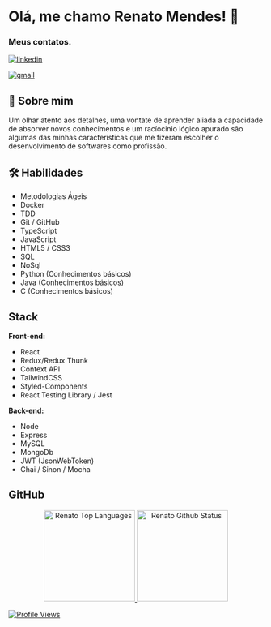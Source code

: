 
# Olá, me chamo Renato Mendes! 👋
### Meus contatos.
[![linkedin](https://img.shields.io/badge/linkedin-0A66C2?style=for-the-badge&logo=linkedin&logoColor=white)](https://www.linkedin.com/)

[![gmail](https://img.shields.io/badge/gmail-1DA1F2?style=for-the-badge&logo=gmail&logoColor=white)](mailto:mendeslrenat@gmail.com)


## 🚀 Sobre mim
Um olhar atento aos detalhes, uma vontate de aprender aliada
a capacidade de absorver novos conhecimentos e um racíocinio lógico apurado
são algumas das minhas características que me fizeram escolher o
desenvolvimento de softwares como profissão.


## 🛠 Habilidades
- Metodologias Ágeis
- Docker
- TDD
- Git / GitHub
- TypeScript
- JavaScript
- HTML5 / CSS3
- SQL
- NoSql
- Python (Conhecimentos básicos)
- Java (Conhecimentos básicos)
- C (Conhecimentos básicos)

## Stack

**Front-end:**
- React
- Redux/Redux Thunk
- Context API
- TailwindCSS
- Styled-Components
- React Testing Library / Jest  
   
**Back-end:**
- Node
- Express
- MySQL
- MongoDb
- JWT (JsonWebToken)
- Chai / Sinon / Mocha



## GitHub

<div align="center">
 <a href="https://www.linkedin.com/in/renatolmendes/">
  <img height="180em" alt="Renato Top Languages" src="https://github-readme-stats.vercel.app/api/top-langs?username=natomendes&layout=compact&theme=tokyonight&hide_border=true&bg_color=0D1117"/>
  <img height="180em" alt="Renato Github Status" src="https://github-readme-stats.vercel.app/api?username=natomendes&show_icons=true&theme=tokyonight"/>
</div>
 
 
  <!-- <img align="center" src="https://img.shields.io/badge/tailwindcss-%2338B2AC.svg?style=for-the-badge&logo=tailwind-css&logoColor=white" /> --> 
 
 ![Profile Views](https://gpvc.arturio.dev/natomendes)
